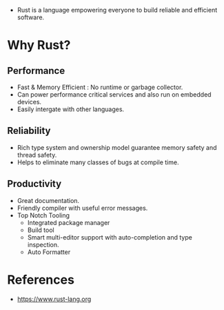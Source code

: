 * Rust is a language empowering everyone to build reliable and efficient software.
# Why Rust?
## Performance
* Fast & Memory Efficient : No runtime or garbage collector.
* Can power performance critical services and also run on embedded devices.
* Easily intergate with other languages.
## Reliability
* Rich type system and ownership model guarantee memory safety and thread safety.
* Helps to eliminate many classes of bugs at compile time.
## Productivity
* Great documentation.
* Friendly compiler with useful error messages.
* Top Notch Tooling
	* Integrated package manager
	* Build tool
	* Smart multi-editor support with auto-completion and type inspection.
	* Auto Formatter
# References
* https://www.rust-lang.org
